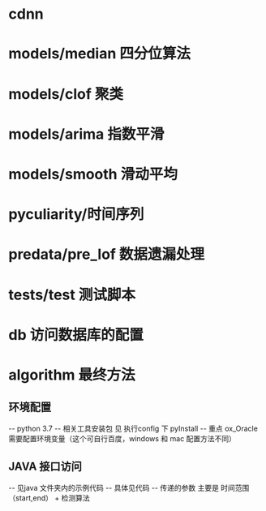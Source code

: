 # cdnn
# models/median 四分位算法
  
# models/clof 聚类

# models/arima 指数平滑

# models/smooth 滑动平均

# pyculiarity/时间序列 

# predata/pre_lof 数据遗漏处理

# tests/test 测试脚本

# db 访问数据库的配置

# algorithm 最终方法


## 环境配置
 -- python 3.7
 -- 相关工具安装包 见 执行config 下 pyInstall 
 -- 重点 ox_Oracle 需要配置环境变量（这个可自行百度，windows 和 mac 配置方法不同）

## JAVA 接口访问
 -- 见java 文件夹内的示例代码
 -- 具体见代码
 -- 传递的参数 主要是 时间范围（start,end） + 检测算法








